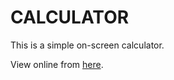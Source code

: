 # CALCULATOR

This is a simple on-screen calculator.

View online from [here](https://mehmetsamilerturk.github.io/calculator/).
